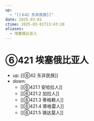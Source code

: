 ```yaml
---
up:
  - "[[⑥42 东非民族]]"
date: 2025-03-01
ctime: 2025-03-01T13:43:20
aliases:
  - 埃塞俄比亚人
---
```


# ⑥421 埃塞俄比亚人

- up: [[⑥42 东非民族]]
- down:	
	- [[⑥421.1 安哈拉人]]
	- [[⑥421.2 加拉人]]
	- [[⑥421.3 蒂格赖人]]
	- [[⑥421.4 蒂格雷人]]
	- [[⑥421.5 锡达莫人]]
	
